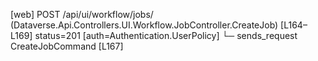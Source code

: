 [web] POST /api/ui/workflow/jobs/  (Dataverse.Api.Controllers.UI.Workflow.JobController.CreateJob)  [L164–L169] status=201 [auth=Authentication.UserPolicy]
  └─ sends_request CreateJobCommand [L167]


